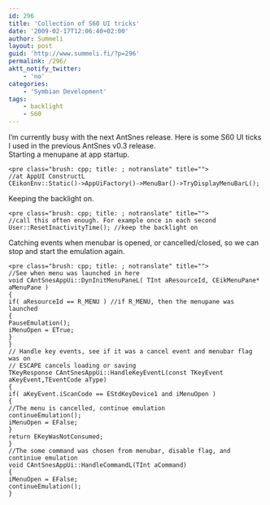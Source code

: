 ```yaml
---
id: 296
title: 'Collection of S60 UI tricks'
date: '2009-02-17T12:06:40+02:00'
author: Summeli
layout: post
guid: 'http://www.summeli.fi/?p=296'
permalink: /296/
aktt_notify_twitter:
    - 'no'
categories:
    - 'Symbian Development'
tags:
    - backlight
    - S60
---
```


I’m currently busy with the next AntSnes release. Here is some S60 UI ticks I used in the previous AntSnes v0.3 release.  
Starting a menupane at app startup.

```
<pre class="brush: cpp; title: ; notranslate" title="">
//at AppUI ConstructL
CEikonEnv::Static()->AppUiFactory()->MenuBar()->TryDisplayMenuBarL();
```

Keeping the backlight on.

```
<pre class="brush: cpp; title: ; notranslate" title="">
//call this often enough. For example once in each second
User::ResetInactivityTime(); //keep the backlight on
```

Catching events when menubar is opened, or cancelled/closed, so we can stop and start the emulation again.

```
<pre class="brush: cpp; title: ; notranslate" title="">
//See when menu was launched in here
void CAntSnesAppUi::DynInitMenuPaneL( TInt aResourceId, CEikMenuPane* aMenuPane )
{
if( aResourceId == R_MENU ) //if R_MENU, then the menupane was launched
{
PauseEmulation();
iMenuOpen = ETrue;
}
}
// Handle key events, see if it was a cancel event and menubar flag was on
// ESCAPE cancels loading or saving
TKeyResponse CAntSnesAppUi::HandleKeyEventL(const TKeyEvent aKeyEvent,TEventCode aType)
{
if( aKeyEvent.iScanCode == EStdKeyDevice1 and iMenuOpen )
{
//The menu is cancelled, continue emulation
continueEmulation();
iMenuOpen = EFalse;
}
return EKeyWasNotConsumed;
}
//The some command was chosen from menubar, disable flag, and continiue emulation
void CAntSnesAppUi::HandleCommandL(TInt aCommand)
{
iMenuOpen = EFalse;
continueEmulation();
}
```